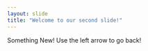 ```yaml
---
layout: slide
title: "Welcome to our second slide!"
---
```

Something New!
Use the left arrow to go back!  
